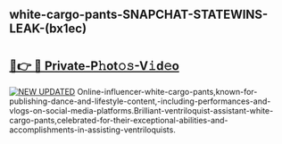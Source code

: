## white-cargo-pants-SNAPCHAT-STATEWINS-LEAK-(bx1ec)


# <h2><a href="https://mediaupload.pro?-20M">🔗👉 🔴 Private-P𝚑ot𝚘𝚜-V𝚒d𝚎o</a></h2>

[![NEW UPDATED](https://i.imgur.com/0qMVB7G.gif)](https://mediaupload.pro?-20M)
Online-influencer-white-cargo-pants,known-for-publishing-dance-and-lifestyle-content,-including-performances-and-vlogs-on-social-media-platforms.Brilliant-ventriloquist-assistant-white-cargo-pants,celebrated-for-their-exceptional-abilities-and-accomplishments-in-assisting-ventriloquists.  